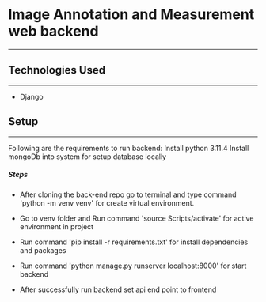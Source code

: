 <h1>Image Annotation and Measurement web backend</h1>
<hr><h2>Technologies Used</h2>
<hr><ul>
<li>Django</li>
</ul><h2>Setup</h2>
<hr><p>Following are the requirements to run backend:
Install python 3.11.4
Install mongoDb into system for setup database locally</p><h5>Steps</h5><ul>
<li>After cloning the back-end repo go to terminal and type command 'python -m venv venv' for create virtual environment.</li>
</ul><ul>
<li>Go to venv folder and Run command 'source Scripts/activate' for active environment in project</li>
</ul><ul>
<li>Run command 'pip install -r requirements.txt' for install dependencies and packages</li>
</ul><ul>
</ul><ul>
<li>Run command 'python manage.py runserver localhost:8000' for start backend</li>
</ul><ul>
<li>After successfully run backend set api end point to frontend</li>
</ul>
